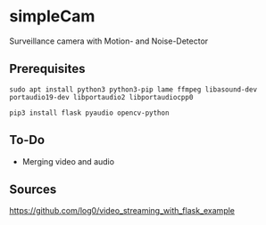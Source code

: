 # simpleCam

Surveillance camera with Motion- and Noise-Detector

## Prerequisites
```
sudo apt install python3 python3-pip lame ffmpeg libasound-dev portaudio19-dev libportaudio2 libportaudiocpp0
```

```
pip3 install flask pyaudio opencv-python
```

## To-Do
- Merging video and audio

## Sources
https://github.com/log0/video_streaming_with_flask_example
